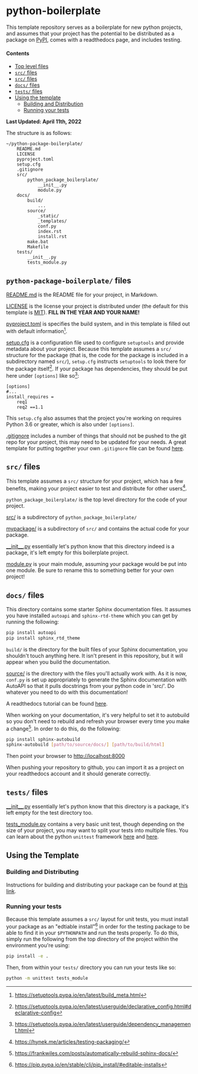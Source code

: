 # python-boilerplate

This template repository serves as a boilerplate for new python projects, and assumes that your project has the potential to be distributed as a package on [PyPI](https://pypi.org/), comes with a readthedocs page, and includes testing.

#### Contents
- [Top level files](#python-package-boilerplate-files)
- [`src/` files](#src-files)
- [`src/` files](#src-files)
- [`docs/` files](#docs-files)
- [`tests/` files](#tests-files)
- [Using the template](#using-the-template)
    - [Building and Distribution](#building-and-distributing)
    - [Running your tests](#running-your-tests)

**Last Updated: April 11th, 2022**


The structure is as follows:

```
~/python-package-boilerplate/
    README.md
    LICENSE
    pyproject.toml
    setup.cfg
    .gitignore
    src/
        python_package_boilerplate/
            __init__.py
            module.py
    docs/
        build/
            ... 
        source/
            _static/
            _templates/
            conf.py
            index.rst
            install.rst
        make.bat
        Makefile
    tests/
        __init__.py
        tests_module.py
```

## `python-package-boilerplate/` files

[README.md](https://github.com/lizcconrad/python-package-boilerplate/blob/master/README.md) is the README file for your project, in Markdown.

[LICENSE](https://github.com/lizcconrad/python-package-boilerplate/blob/master/LICENSE) is the license your project is distributed under (the default for this template is [MIT](https://opensource.org/licenses/MIT)). **FILL IN THE YEAR AND YOUR NAME!**

[pyproject.toml](https://github.com/lizcconrad/python-package-boilerplate/blob/master/pyproject.toml) is specifies the build system, and in this template is filled out with default information[^1].

[^1]: https://setuptools.pypa.io/en/latest/build_meta.html


[setup.cfg](https://github.com/lizcconrad/python-package-boilerplate/blob/master/setup.cfg) is a configuration file used to configure `setuptools` and provide metadata about your project. Because this template assumes a `src/` structure for the package (that is, the code for the package is included in a subdirectory named `src/`), `setup.cfg` instructs `setuptools` to look there for the package itself[^2]. If your package has dependencies, they should be put here under `[options]` like so[^3]:

```
[options]
#...
install_requires =
    req1
    req2 ==1.1
```

This `setup.cfg` also assumes that the project you're working on requires Python 3.6 or greater, which is also under `[options]`.

[^2]: https://setuptools.pypa.io/en/latest/userguide/declarative_config.html#declarative-config

[^3]: https://setuptools.pypa.io/en/latest/userguide/dependency_management.html

[.gitignore](https://github.com/lizcconrad/python-package-boilerplate/blob/master/.gitignore) includes a number of things that should not be pushed to the git repo for your project, this may need to be updated for your needs. A great template for putting together your own `.gitignore` file can be found [here](https://github.com/github/gitignore/blob/main/Python.gitignore).

## `src/` files

This template assumes a `src/` structure for your project, which has a few benefits, making your project easier to test and distribute for other users[^4].

[^4]: https://hynek.me/articles/testing-packaging/

`python_package_boilerplate/` is the top level directory for the code of your project.

[src/](https://github.com/lizcconrad/python-package-boilerplate/tree/master/src) is a subdirectory of `python_package_boilerplate/`

[mypackage/](https://github.com/lizcconrad/python-package-boilerplate/tree/master/src/mypackage) is a subdirectory of `src/` and contains the actual code for your package.

[\_\_init\_\_.py](https://github.com/lizcconrad/python-package-boilerplate/blob/master/src/mypackage/__init__.py) essentially let's python know that this directory indeed is a package, it's left empty for this boilerplate project.

[module.py](https://github.com/lizcconrad/python-package-boilerplate/blob/master/src/mypackage/module.py) is your main module, assuming your package would be put into one module. Be sure to rename this to something better for your own project!



## `docs/` files
This directory contains some starter Sphinx documentation files. It assumes you have installed `autoapi` and `sphinx-rtd-theme` which you can get by running the following:

```sh
pip install autoapi
pip install sphinx_rtd_theme
```

`build/` is the directory for the built files of your Sphinx documentation, you shouldn't touch anything here. It isn't present in this repository, but it will appear when you build the documentation. 

[source/](https://github.com/lizcconrad/python-package-boilerplate/tree/master/docs/source) is the directory with the files you'll actually work with. As it is now, `conf.py` is set up appropriately to generate the Sphinx documentation with AutoAPI so that it pulls docstrings from your python code in 'src/'. Do whatever you need to do with this documentation!

A readthedocs tutorial can be found [here](https://sphinx-tutorial.readthedocs.io/step-1/).

When working on your documentation, it's very helpful to set it to autobuild so you don't need to rebuild and refresh your browser every time you make a change[^5]. In order to do this, do the following:

```sh
pip install sphinx-autobuild
sphinx-autobuild [path/to/source/docs/] [path/to/build/html]
```

Then point your browser to [http://localhost:8000](http://localhost:8000)

[^5]: https://frankwiles.com/posts/automatically-rebuild-sphinx-docs/

When pushing your repository to github, you can import it as a project on your readthedocs account and it should generate correctly.


## `tests/` files
[\_\_init\_\_.py](https://github.com/lizcconrad/python-package-boilerplate/blob/master/tests/__init__.py) essentially let's python know that this directory is a package, it's left empty for the test directory too. 

[tests_module.py](https://github.com/lizcconrad/python-package-boilerplate/blob/master/tests/tests_module.py) contains a very basic unit test, though depending on the size of your project, you may want to split your tests into multiple files. You can learn about the python `unittest` framework [here](https://docs.python.org/3/library/unittest.html) and [here](https://geekflare.com/unit-testing-with-python-unittest/).




## Using the Template

### Building and Distributing
Instructions for building and distributing your package can be found at [this link](https://packaging.python.org/en/latest/tutorials/packaging-projects/).

### Running your tests
Because this template assumes a `src/` layout for unit tests, you must install your package as an "edtiable install"[^6] in order for the testing package to be able to find it in your `$PYTHONPATH` and run the tests properly. To do this, simply run the following from the top directory of the project within the environment you're using:

```sh
pip install -e .
```

Then, from within your `tests/` directory you can run your tests like so:

```sh
python -m unittest tests_module
```


[^6]: https://pip.pypa.io/en/stable/cli/pip_install/#editable-installs
